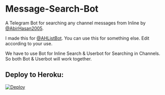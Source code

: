 # Message-Search-Bot
A Telegram Bot for searching any channel messages from Inline by [@AbirHasan2005](https://github.com/AbirHasan2005).

I made this for [@AHListBot](https://t.me/AHListBot). You can use this for something else. Edit according to your use.

We have to use Bot for Inline Search & Userbot for Searching in Channels. So both Bot & Userbot will work together.

## Deploy to Heroku:
[![Deploy](https://www.herokucdn.com/deploy/button.svg)](https://heroku.com/deploy?template=https://github.com/AbirHasan2005/Message-Search-Bot)

